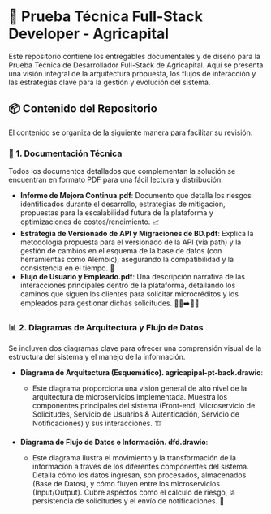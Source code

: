 # 🚀 Prueba Técnica Full-Stack Developer - Agricapital

Este repositorio contiene los entregables documentales y de diseño para la Prueba Técnica de Desarrollador Full-Stack de Agricapital. Aquí se presenta una visión integral de la arquitectura propuesta, los flujos de interacción y las estrategias clave para la gestión y evolución del sistema.

## 📦 Contenido del Repositorio

El contenido se organiza de la siguiente manera para facilitar su revisión:

### 📄 1. Documentación Técnica

Todos los documentos detallados que complementan la solución se encuentran en formato PDF para una fácil lectura y distribución.

* **Informe de Mejora Continua.pdf**: Documento que detalla los riesgos identificados durante el desarrollo, estrategias de mitigación, propuestas para la escalabilidad futura de la plataforma y optimizaciones de costos/rendimiento. 📈
* **Estrategia de Versionado de API y Migraciones de BD.pdf**: Explica la metodología propuesta para el versionado de la API (vía path) y la gestión de cambios en el esquema de la base de datos (con herramientas como Alembic), asegurando la compatibilidad y la consistencia en el tiempo. 🔄
* **Flujo de Usuario y Empleado.pdf**: Una descripción narrativa de las interacciones principales dentro de la plataforma, detallando los caminos que siguen los clientes para solicitar microcréditos y los empleados para gestionar dichas solicitudes. 🚶‍♂️➡️👩‍💼

### 📊 2. Diagramas de Arquitectura y Flujo de Datos

Se incluyen dos diagramas clave para ofrecer una comprensión visual de la estructura del sistema y el manejo de la información.

* **Diagrama de Arquitectura (Esquemático). agricapipal-pt-back.drawio**:
    * Este diagrama proporciona una visión general de alto nivel de la arquitectura de microservicios implementada. Muestra los componentes principales del sistema (Front-end, Microservicio de Solicitudes, Servicio de Usuarios & Autenticación, Servicio de Notificaciones) y sus interacciones. 🏗️

* **Diagrama de Flujo de Datos e Información. dfd.drawio**:
    * Este diagrama ilustra el movimiento y la transformación de la información a través de los diferentes componentes del sistema. Detalla cómo los datos ingresan, son procesados, almacenados (Base de Datos), y cómo fluyen entre los microservicios (Input/Output). Cubre aspectos como el cálculo de riesgo, la persistencia de solicitudes y el envío de notificaciones. 🌊
